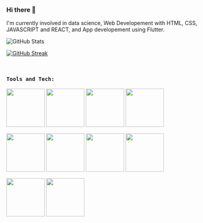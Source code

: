 ### Hi there 👋
I'm currently involved in data science, Web Developement with HTML, CSS, JAVASCRIPT and REACT, and App developement using Flutter.
<!--
**vikash18o19/vikash18o19** is a ✨ _special_ ✨ repository because its `README.md` (this file) appears on your GitHub profile.

Here are some ideas to get you started:

- 🔭 I’m currently working on ...
- 🌱 I’m currently learning ...
- 👯 I’m looking to collaborate on ...
- 🤔 I’m looking for help with ...
- 💬 Ask me about ...
- 📫 How to reach me: ...
- 😄 Pronouns: ...
- ⚡ Fun fact: ...
-->

![GitHub Stats](https://github-readme-stats.vercel.app/api?username=vikash18o19&theme=cobalt)

[![GitHub Streak](https://github-readme-streak-stats.herokuapp.com/?user=vikash18o19&theme=dark)](https://git.io/streak-stats)

<!-- [![@vikash18o19's Holopin board](https://holopin.io/api/user/board?user=vikash18o19)](https://holopin.io/@vikash18o19) -->
<code> <h3>Tools and Tech: </h3></code>
<code><img height ="100" src = "https://brandeps.com/logo-download/H/HTML-5-logo-vector-01.svg"></img></code>
<code><img height ="100" src = "https://brandeps.com/logo-download/C/CSS-3-logo-vector-01.svg"></img></code>
<code><img height ="100" src = "https://brandeps.com/logo-download/J/JavaScript-logo-vector-01.svg"></img></code>
<code><img height ="100" src = "https://brandeps.com/logo-download/N/Node-JS-logo-vector-01.svg"></img></code>

<code><img height ="100" src = "https://brandeps.com/logo-download/R/React-logo-vector-01.svg"></img></code>
<code><img height ="100" src = "https://brandeps.com/logo-download/M/MongoDB-logo-vector-01.svg"></img></code>
<code><img height ="100" src = "https://brandeps.com/logo-download/C/C-logo-vector-01.svg"></img></code>
<code><img height ="100" src = "https://brandeps.com/logo-download/C/C++-logo-vector-01.svg"></img></code>

<code><img height ="100" src = "https://brandeps.com/icon-download/P/Python-icon-vector-04.svg"></img></code>
<code><img height ="100" src = "https://brandeps.com/logo-download/O/OpenCV-logo-vector-01.svg"></img></code>
